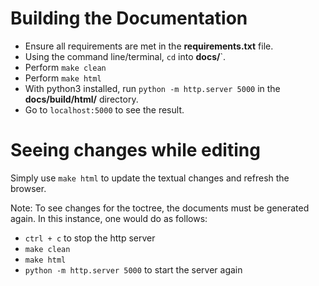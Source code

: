 # Building the Documentation
* Ensure all requirements are met in the **requirements.txt** file.
* Using the command line/terminal, `cd` into **docs/**`.
* Perform `make clean`
* Perform `make html`
* With python3 installed, run `python -m http.server 5000` in the **docs/build/html/** directory.
* Go to `localhost:5000` to see the result.

# Seeing changes while editing
Simply use `make html` to update the textual changes and refresh the browser.

Note: To see changes for the toctree, the documents must be generated again. In this instance, one would do as follows:
* `ctrl + c` to stop the http server
* `make clean`
* `make html`
* `python -m http.server 5000` to start the server again
